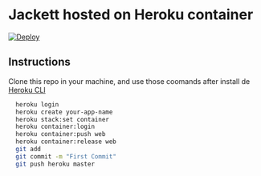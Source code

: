 # Jackett hosted on Heroku container

[![Deploy](https://www.herokucdn.com/deploy/button.svg)](https://heroku.com/deploy?template=https://github.com/Raddagast/jacketin/tree/sonarr)

## Instructions
Clone this repo in your machine, and use those coomands after install de [Heroku CLI](https://devcenter.heroku.com/articles/heroku-cli)

```bash
  heroku login
  heroku create your-app-name
  heroku stack:set container
  heroku container:login
  heroku container:push web
  heroku container:release web
  git add
  git commit -m "First Commit"
  git push heroku master
```
